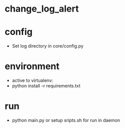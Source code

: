 # change_log_alert

# config
- Set log directory in core/config.py

# environment
- active to virtualenv: 
- python install -r requirements.txt

# run
- python main.py or setup sripts.sh for run in daemon
